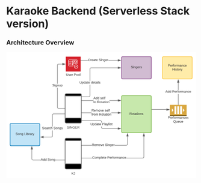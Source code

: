# Karaoke Backend (Serverless Stack version)

### Architecture Overview

<img src="site-images/karaoke-overview.png" width="800" />
